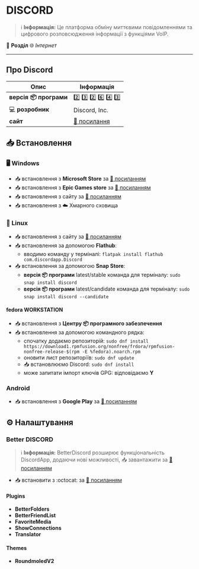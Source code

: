 # DISCORD


> :information_source: **Інформація:** Це платформа обміну миттєвими повідомленнями та цифрового розповсюдження інформації з функціями VoIP.

:open_file_folder: **Розділ** :globe_with_meridians: *Інтернет*

---

## Про Discord

| Опис | Інформація |
| ---- | ---------- |
| **версія :package: програми** | :two: :three: :two: :six: :four: :three: |
| :computer: **розробник** | Discord, Inc. |
| **сайт** | [:link: посилання](https://discord.com) |

## :inbox_tray: Встановлення

### :desktop_computer: Windows

- :inbox_tray: встановлення з **Microsoft Store** за [:link: посиланням](https://apps.microsoft.com/store/detail/discord/XPDC2RH70K22MN)
- :inbox_tray: встановлення з **Epic Games store** за [:link: посиланням](https://store.epicgames.com/en-US/p/discord)
- :inbox_tray: встановлення з сайту за [:link: посиланням](https://discord.com/download)
- :inbox_tray: встановлення з :cloud: Хмарного сховища

### :penguin: Linux

- :inbox_tray: встановлення з сайту за [:link: посиланням](https://discord.com/download)
- :inbox_tray: встановлення за допомогою **Flathub**:
  - вводимо команду у терміналі: `flatpak install flathub com.discordapp.Discord`
- :inbox_tray: встановлення за допомогою **Snap Store**:
  - **версія :package: програми** latest/stable команда для терміналу: `sudo snap install discord`
  - **версія :package: програми** latest/candidate команда для терміналу: `sudo snap install discord --candidate`

#### fedora WORKSTATION

- :inbox_tray: встановлення з **Центру :package: програмного забезпечення**
- :inbox_tray: встановлення за допомогою командного рядка:
  - спочатку додаємо репозиторій: ``sudo dnf install https://download1.rpmfusion.org/nonfree/frdora/rpmfusion-nonfree-release-$(rpm -E %fedora).noarch.rpm``
  - оновити лист репозиторіїв: ``sudo dnf update``
  - :inbox_tray: встановлюємо Discord: ``sudo dnf install``
  - може запитати імпорт ключів GPG: відповідаємо **Y**

### Android

- :inbox_tray: встановлення з **Google Play** за [:link: посиланням](https://play.google.com/store/apps/details?id=com.discord&hl=en_US)

## :gear: Налаштування

### Better DISCORD

> :information_source: **Інформація:** BetterDiscord розширює функціональність DiscordApp, додаючи нові можливості, :inbox_tray: завантажити за [:link: посиланням](https://betterdiscord.app/)

- :inbox_tray: встановити з :octocat: за [:link: посиланням](https://github.com/BetterDiscord/BetterDiscord/)

#### Plugins

- **BetterFolders**
- **BetterFriendList**
- **FavoriteMedia**
- **ShowConnections**
- **Translator**

#### Themes

- **RoundmoledV2**
